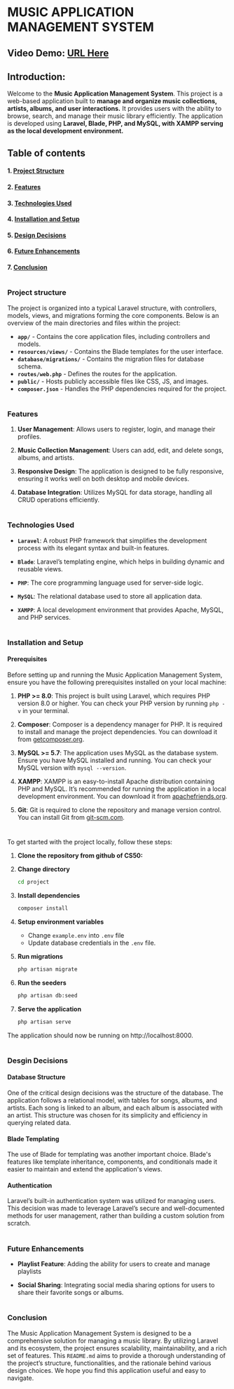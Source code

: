 # MUSIC APPLICATION MANAGEMENT SYSTEM
## Video Demo: [URL Here](https://youtu.be/2S6BzeuMyIY?si=NQag4DPcARyXt3Zy)
## Introduction:
Welcome to the **Music Application Management System**. This project is a web-based application built to **manage and organize music collections, artists, albums, and user interactions.** It provides users with the ability to browse, search, and manage their music library efficiently. The application is developed using **Laravel, Blade, PHP, and MySQL, with XAMPP serving as the local development environment.**

## Table of contents
#### 1. [Project Structure](#project-structure)
#### 2. [Features](#features)
#### 3. [Technologies Used](#technologies-used)
#### 4. [Installation and Setup](#installation-and-setup)
#### 5. [Design Decisions](#desgin-decisions)
#### 6. [Future Enhancements](#future-enhancements)
#### 7. [Conclusion](#conclusion)

#
### Project structure
The project is organized into a typical Laravel structure, with controllers, models, views, and migrations forming the core components. Below is an overview of the main directories and files within the project:

+ **`app/`** - Contains the core application files, including controllers and models.
+ **`resources/views/`** - Contains the Blade templates for the user interface.
+ **`database/migrations/`** - Contains the migration files for database schema.
+ **`routes/web.php`** - Defines the routes for the application.
+ **`public/`** - Hosts publicly accessible files like CSS, JS, and images.
+ **`composer.json`** - Handles the PHP dependencies required for the project.
#
### Features
1. **User Management**: Allows users to register, login, and manage their profiles.

2. **Music Collection Management**: Users can add, edit, and delete songs, albums, and artists.

3. **Responsive Design**: The application is designed to be fully responsive, ensuring it works well on both desktop and mobile devices.

4. **Database Integration**: Utilizes MySQL for data storage, handling all CRUD operations efficiently.

#
### Technologies Used
+ **`Laravel`**: A robust PHP framework that simplifies the development process with its elegant syntax and built-in features.

+ **`Blade`**: Laravel’s templating engine, which helps in building dynamic and reusable views.

+ **`PHP`**: The core programming language used for server-side logic.

+ **`MySQL`**: The relational database used to store all application data.

+ **`XAMPP`**: A local development environment that provides Apache, MySQL, and PHP services.
#
### Installation and Setup

#### Prerequisites
Before setting up and running the Music Application Management System, ensure you have the following prerequisites installed on your local machine:

1. **PHP >= 8.0**: This project is built using Laravel, which requires PHP version 8.0 or higher. You can check your PHP version by running <code>php -v</code> in your terminal.

2. **Composer**: Composer is a dependency manager for PHP. It is required to install and manage the project dependencies. You can download it from [getcomposer.org](https://getcomposer.org/).

3. **MySQL >= 5.7**: The application uses MySQL as the database system. Ensure you have MySQL installed and running. You can check your MySQL version with <code>mysql --version</code>.

4. **XAMPP**: XAMPP is an easy-to-install Apache distribution containing PHP and MySQL. It’s recommended for running the application in a local development environment. You can download it from [apachefriends.org](https://www.apachefriends.org/).

5. **Git**: Git is required to clone the repository and manage version control. You can install Git from [git-scm.com](https://git-scm.com/).

#
To get started with the project locally, follow these steps:
1. **Clone the repository from github of CS50:**

2. **Change directory**
    ``` bash
    cd project
3. **Install dependencies**
    ``` bash
    composer install
4. **Setup environment variables**

    + Change `example.env` into `.env` file
    + Update database credentials in the `.env` file.

5. **Run migrations**
    ``` bash
    php artisan migrate

6. **Run the seeders**
    ``` bash
    php artisan db:seed
7. **Serve the application**
    ``` bash
    php artisan serve

The application should now be running on http://localhost:8000.
#
### Desgin Decisions

#### Database Structure
One of the critical design decisions was the structure of the database. The application follows a relational model, with tables for songs, albums, and artists. Each song is linked to an album, and each album is associated with an artist. This structure was chosen for its simplicity and efficiency in querying related data.

#### Blade Templating
The use of Blade for templating was another important choice. Blade's features like template inheritance, components, and conditionals made it easier to maintain and extend the application's views.

#### Authentication
Laravel’s built-in authentication system was utilized for managing users. This decision was made to leverage Laravel’s secure and well-documented methods for user management, rather than building a custom solution from scratch.

#
### Future Enhancements
+ **Playlist Feature**: Adding the ability for users to create and manage playlists

+ **Social Sharing**: Integrating social media sharing options for users to share their favorite songs or albums.

#
### Conclusion
The Music Application Management System is designed to be a comprehensive solution for managing a music library. By utilizing Laravel and its ecosystem, the project ensures scalability, maintainability, and a rich set of features. This `README.md` aims to provide a thorough understanding of the project’s structure, functionalities, and the rationale behind various design choices. We hope you find this application useful and easy to navigate.
